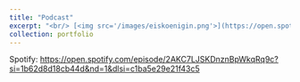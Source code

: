 ```yaml
---
title: "Podcast"
excerpt: "<br/> [<img src='/images/eiskoenigin.png'>](https://open.spotify.com/episode/2AKC7LJSKDnznBpWkqRq9c?si=1b62d8d18cb44d&nd=1&dlsi=c1ba5e29e21f43c5)"
collection: portfolio
---
```

Spotify: https://open.spotify.com/episode/2AKC7LJSKDnznBpWkqRq9c?si=1b62d8d18cb44d&nd=1&dlsi=c1ba5e29e21f43c5